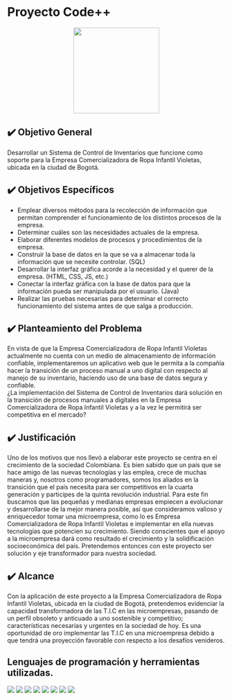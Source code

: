 # **Proyecto Code++**
<div align = "center">
  <img src="https://i.imgur.com/1IIj2mt.jpg" width="198" height="198"  />
</div>

## :heavy_check_mark: Objetivo General
Desarrollar un Sistema de Control de Inventarios que funcione como soporte para la Empresa Comercializadora de Ropa Infantil Violetas, ubicada en la ciudad de Bogotá.

## :heavy_check_mark: Objetivos Específicos
* Emplear diversos métodos para la recolección de información que permitan comprender el funcionamiento de los distintos procesos de la empresa. 
* Determinar cuáles son las necesidades actuales de la empresa.
* Elaborar diferentes modelos de procesos y procedimientos de la empresa.
* Construir la base de datos en la que se va a almacenar toda la información que se necesite controlar. (SQL)
* Desarrollar la interfaz gráfica acorde a la necesidad y el querer de la empresa. (HTML, CSS, JS, etc.)
* Conectar la interfaz gráfica con la base de datos para que la información pueda ser manipulada por el usuario. (Java)
* Realizar las pruebas necesarias para determinar el correcto funcionamiento del sistema antes de que salga a producción.

## :heavy_check_mark: Planteamiento del Problema
En vista de que la Empresa Comercializadora de Ropa Infantil Violetas actualmente no cuenta con un medio de almacenamiento de información confiable, implementaremos un aplicativo web que le permita a la compañía hacer la transición de un proceso manual a uno digital con respecto al manejo de  su inventario, haciendo uso de una base de datos segura y confiable. <br>
¿La implementación del Sistema de Control de Inventarios dará solución en la transición de procesos manuales a digitales en la Empresa Comercializadora de Ropa Infantil Violetas y a la vez le permitirá ser competitiva en el mercado? 

## :heavy_check_mark: Justificación
Uno de los motivos que nos llevó a elaborar este proyecto se centra en el crecimiento de la sociedad Colombiana. Es bien sabido que un país que se hace amigo de las nuevas tecnologías y las emplea, crece de muchas maneras y, nosotros como programadores, somos los aliados en la transición que el país necesita para ser competitivos en la cuarta generación y participes de la quinta revolución industrial. Para este fin buscamos que las pequeñas y medianas empresas empiecen a evolucionar y desarrollarse de la mejor manera posible, así que consideramos valioso y enriquecedor tomar una microempresa, como lo es Empresa Comercializadora de Ropa Infantil Violetas e implementar en ella nuevas tecnologías que potencien su crecimiento. Siendo conscientes que el apoyo a la microempresa dará como resultado el crecimiento y la solidificación socioeconómica del país. Pretendemos entonces con este proyecto ser solución y eje transformador para nuestra sociedad.

## :heavy_check_mark: Alcance
Con la aplicación de este proyecto a la Empresa Comercializadora de Ropa Infantil Violetas, ubicada en la ciudad de Bogotá, pretendemos evidenciar la capacidad transformadora de las T.I.C en las microempresas, pasando de un perfil obsoleto y anticuado a uno sostenible y competitivo; características necesarias y urgentes en la sociedad de hoy.
Es una oportunidad de oro implementar las T.I.C en una microempresa debido a que tendrá una proyección favorable con respecto a los desafíos venideros.

## Lenguajes de programación y herramientas utilizadas.

<img src = "https://img.shields.io/badge/-HTML5-E34F26?style=flat&logo=html5&logoColor=white"> <img src = "https://img.shields.io/badge/-CSS3-1572B6?style=flat&logo=css3&logoColor=white"> <img src="https://img.shields.io/badge/-Python-black?style=flat&logo=python&logoColor=white"> 
<img src="https://img.shields.io/badge/-JavaScript-eed718?style=flat&logo=javascript&logoColor=ffffff">
<img src="https://img.shields.io/badge/-MySQL-F29111?style=flat&logo=mysql&logoColor=FFFFFF">
<img src="http://img.shields.io/badge/-Git-F1502F?style=flat&logo=git&logoColor=FFFFFF">
<img src="http://img.shields.io/badge/-Github-000000?style=flat&logo=github&logoColor=FFFFFF">
<img src="http://img.shields.io/badge/-VS%20Code-007ACC?style=flat&logo=visual%20studio%20code&logoColor=white">





